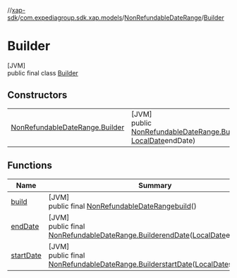 //[xap-sdk](../../../../index.md)/[com.expediagroup.sdk.xap.models](../../index.md)/[NonRefundableDateRange](../index.md)/[Builder](index.md)

# Builder

[JVM]\
public final class [Builder](index.md)

## Constructors

| | |
|---|---|
| [NonRefundableDateRange.Builder](-non-refundable-date-range.-builder.md) | [JVM]<br>public [NonRefundableDateRange.Builder](index.md)[NonRefundableDateRange.Builder](-non-refundable-date-range.-builder.md)([LocalDate](https://docs.oracle.com/javase/8/docs/api/java/time/LocalDate.html)startDate, [LocalDate](https://docs.oracle.com/javase/8/docs/api/java/time/LocalDate.html)endDate) |

## Functions

| Name | Summary |
|---|---|
| [build](build.md) | [JVM]<br>public final [NonRefundableDateRange](../index.md)[build](build.md)() |
| [endDate](end-date.md) | [JVM]<br>public final [NonRefundableDateRange.Builder](index.md)[endDate](end-date.md)([LocalDate](https://docs.oracle.com/javase/8/docs/api/java/time/LocalDate.html)endDate) |
| [startDate](start-date.md) | [JVM]<br>public final [NonRefundableDateRange.Builder](index.md)[startDate](start-date.md)([LocalDate](https://docs.oracle.com/javase/8/docs/api/java/time/LocalDate.html)startDate) |
